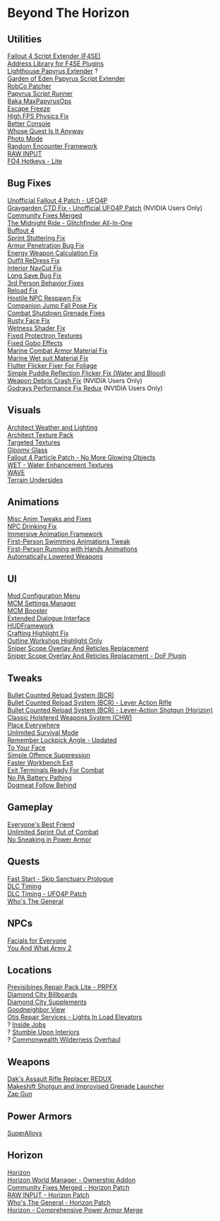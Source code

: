 # Beyond The Horizon

## Utilities
[Fallout 4 Script Extender (F4SE)](https://www.nexusmods.com/fallout4/mods/42147)\
[Address Library for F4SE Plugins](https://www.nexusmods.com/fallout4/mods/47327)\
[Lighthouse Papyrus Extender](https://www.nexusmods.com/fallout4/mods/71420) ?\
[Garden of Eden Papyrus Script Extender](https://www.nexusmods.com/fallout4/mods/74160)\
[RobCo Patcher](https://www.nexusmods.com/fallout4/mods/69798)\
[Papyrus Script Runner](https://www.nexusmods.com/fallout4/mods/80117)\
[Baka MaxPapyrusOps](https://www.nexusmods.com/fallout4/mods/73774)\
[Escape Freeze](https://www.nexusmods.com/fallout4/mods/75216)\
[High FPS Physics Fix](https://www.nexusmods.com/fallout4/mods/44798)\
[Better Console](https://www.nexusmods.com/fallout4/mods/26582)\
[Whose Quest Is It Anyway](https://www.nexusmods.com/fallout4/mods/51979)\
[Photo Mode](https://www.nexusmods.com/fallout4/mods/49997)\
[Random Encounter Framework](https://www.nexusmods.com/fallout4/mods/60074)\
[RAW INPUT](https://www.nexusmods.com/fallout4/mods/27019)\
[FO4 Hotkeys - Lite](https://www.nexusmods.com/fallout4/mods/11664)

## Bug Fixes
[Unofficial Fallout 4 Patch - UFO4P](https://www.nexusmods.com/fallout4/mods/4598)\
[Graygarden CTD Fix - Unofficial UFO4P Patch](https://www.nexusmods.com/fallout4/mods/73112) (NVIDIA Users Only)\
[Community Fixes Merged](https://www.nexusmods.com/fallout4/mods/74945)\
[The Midnight Ride - Glitchfinder All-In-One](https://www.nexusmods.com/fallout4/mods/74949)\
[Buffout 4](https://www.nexusmods.com/fallout4/mods/47359)\
[Sprint Stuttering Fix](https://www.nexusmods.com/fallout4/mods/47760)\
[Armor Penetration Bug Fix](https://www.nexusmods.com/fallout4/mods/73849)\
[Energy Weapon Calculation Fix](https://www.nexusmods.com/fallout4/mods/75565)\
[Outfit ReDress Fix](https://www.nexusmods.com/fallout4/mods/72657)\
[Interior NavCut Fix](https://www.nexusmods.com/fallout4/mods/72904)\
[Long Save Bug Fix](https://www.nexusmods.com/fallout4/mods/68681)\
[3rd Person Behavior Fixes](https://www.nexusmods.com/fallout4/mods/69243)\
[Reload Fix](https://www.nexusmods.com/fallout4/mods/68931)\
[Hostile NPC Respawn Fix](https://www.nexusmods.com/fallout4/mods/79726)\
[Companion Jump Fall Pose Fix](https://www.nexusmods.com/fallout4/mods/80888)\
[Combat Shutdown Grenade Fixes](https://www.nexusmods.com/fallout4/mods/81122)\
[Rusty Face Fix](https://www.nexusmods.com/fallout4/mods/31028)\
[Wetness Shader Fix](https://www.nexusmods.com/fallout4/mods/23389)\
[Fixed Protectron Textures](https://www.nexusmods.com/fallout4/mods/27144)\
[Fixed Gobo Effects](https://www.nexusmods.com/fallout4/mods/27445)\
[Marine Combat Armor Material Fix](https://www.nexusmods.com/fallout4/mods/19854)\
[Marine Wet suit Material Fix](https://www.nexusmods.com/fallout4/mods/19843)\
[Flutter Flicker Fixer For Foliage](https://www.nexusmods.com/fallout4/mods/79853)\
[Simple Puddle Reflection Flicker Fix (Water and Blood)](https://www.nexusmods.com/fallout4/mods/62207)\
[Weapon Debris Crash Fix](https://www.nexusmods.com/fallout4/mods/48078) (NVIDIA Users Only)\
[Godrays Performance Fix Redux](https://www.nexusmods.com/fallout4/mods/80942) (NVIDIA Users Only)

## Visuals
[Architect Weather and Lighting](https://www.nexusmods.com/fallout4/mods/17374)\
[Architect Texture Pack](https://www.nexusmods.com/fallout4/mods/17374)\
[Targeted Textures](https://www.nexusmods.com/fallout4/mods/62958)\
[Gloomy Glass](https://www.nexusmods.com/fallout4/mods/62518)\
[Fallout 4 Particle Patch - No More Glowing Objects](https://www.nexusmods.com/fallout4/mods/68599)\
[WET - Water Enhancement Textures](https://www.nexusmods.com/fallout4/mods/20775)\
[WAVE](https://www.nexusmods.com/fallout4/mods/41568)\
[Terrain Undersides](https://www.nexusmods.com/fallout4/mods/50837)

## Animations
[Misc Anim Tweaks and Fixes](https://www.nexusmods.com/fallout4/mods/53597)\
[NPC Drinking Fix](https://www.nexusmods.com/fallout4/mods/53980)\
[Immersive Animation Framework](https://www.nexusmods.com/fallout4/mods/50555)\
[First-Person Swimming Animations Tweak](https://www.nexusmods.com/fallout4/mods/64795)\
[First-Person Running with Hands Animations](https://www.nexusmods.com/fallout4/mods/62240)\
[Automatically Lowered Weapons](https://www.nexusmods.com/fallout4/mods/20093)

## UI
[Mod Configuration Menu](https://www.nexusmods.com/fallout4/mods/21497)\
[MCM Settings Manager](https://www.nexusmods.com/fallout4/mods/56195)\
[MCM Booster](https://www.nexusmods.com/fallout4/mods/56997)\
[Extended Dialogue Interface](https://www.nexusmods.com/fallout4/mods/27216)\
[HUDFramework](https://www.nexusmods.com/fallout4/mods/20309)\
[Crafting Highlight Fix](https://www.nexusmods.com/fallout4/mods/27479)\
[Outline Workshop Highlight Only](https://www.nexusmods.com/fallout4/mods/69363)\
[Sniper Scope Overlay And Reticles Replacement](https://www.nexusmods.com/fallout4/mods/29922)\
[Sniper Scope Overlay And Reticles Replacement - DoF Plugin](https://www.nexusmods.com/fallout4/mods/29922)

## Tweaks
[Bullet Counted Reload System (BCR)](https://www.nexusmods.com/fallout4/mods/41178)\
[Bullet Counted Reload System (BCR) - Lever Action Rifle](https://www.nexusmods.com/fallout4/mods/41178)\
[Bullet Counted Reload System (BCR) - Lever-Action Shotgun (Horizon)](https://www.nexusmods.com/fallout4/mods/45120)\
[Classic Holstered Weapons System (CHW)](https://www.nexusmods.com/fallout4/mods/46101)\
[Place Everywhere](https://www.nexusmods.com/fallout4/mods/9424)\
[Unlimited Survival Mode](https://www.nexusmods.com/fallout4/mods/26163)\
[Remember Lockpick Angle - Updated](https://www.nexusmods.com/fallout4/mods/42421)\
[To Your Face](https://www.nexusmods.com/fallout4/mods/73259)\
[Simple Offence Suppression](https://www.nexusmods.com/fallout4/mods/75292)\
[Faster Workbench Exit](https://www.nexusmods.com/fallout4/mods/70013)\
[Exit Terminals Ready For Combat](https://www.nexusmods.com/fallout4/mods/44107)\
[No PA Battery Pathing](https://www.nexusmods.com/fallout4/mods/33080)\
[Dogmeat Follow Behind](https://www.nexusmods.com/fallout4/mods/79543)

## Gameplay
[Everyone's Best Friend](https://www.nexusmods.com/fallout4/mods/13459)\
[Unlimited Sprint Out of Combat](https://www.nexusmods.com/fallout4/mods/81584)\
[No Sneaking in Power Armor](https://www.nexusmods.com/fallout4/mods/75430)

## Quests
[Fast Start - Skip Sanctuary Prologue](https://www.nexusmods.com/fallout4/mods/57101)\
[DLC Timing](https://www.nexusmods.com/fallout4/mods/53057)\
[DLC Timing - UFO4P Patch](https://www.nexusmods.com/fallout4/mods/63391)\
[Who's The General](https://www.nexusmods.com/fallout4/mods/59019)

## NPCs
[Facials for Everyone](https://www.nexusmods.com/fallout4/mods/37180)\
[You And What Army 2](https://www.nexusmods.com/fallout4/mods/78925)

## Locations
[Previsibines Repair Pack Lite - PRPFX](https://www.nexusmods.com/fallout4/mods/64405)\
[Diamond City Billboards](https://www.nexusmods.com/fallout4/mods/71990)\
[Diamond City Supplements](https://www.nexusmods.com/fallout4/mods/75054)\
[Goodneighbor View](https://www.nexusmods.com/fallout4/mods/72021)\
[Otis Repair Services - Lights In Load Elevators](https://www.nexusmods.com/fallout4/mods/66527)\
? [Inside Jobs](https://www.nexusmods.com/fallout4/mods/27320)\
? [Stumble Upon Interiors](https://www.nexusmods.com/fallout4/mods/15539)\
? [Commonwealth Wilderness Overhaul](https://www.nexusmods.com/fallout4/mods/41008)

## Weapons
[Dak's Assault Rifle Replacer REDUX](https://www.nexusmods.com/fallout4/mods/64725)\
[Makeshift Shotgun and Improvised Grenade Launcher](https://www.nexusmods.com/fallout4/mods/51449)\
[Zap Gun](https://www.nexusmods.com/fallout4/mods/53998)

## Power Armors
[SuperAlloys](https://www.nexusmods.com/fallout4/mods/72925)

## Horizon
[Horizon](https://www.nexusmods.com/fallout4/mods/17374)\
[Horizon World Manager - Ownership Addon](https://www.nexusmods.com/fallout4/mods/69033)\
[Community Fixes Merged - Horizon Patch](https://www.nexusmods.com/fallout4/mods/69033)\
[RAW INPUT - Horizon Patch](https://www.nexusmods.com/fallout4/mods/69033)\
[Who's The General - Horizon Patch](https://www.nexusmods.com/fallout4/mods/69033)\
[Horizon - Comprehensive Power Armor Merge](https://www.nexusmods.com/fallout4/mods/31657)
